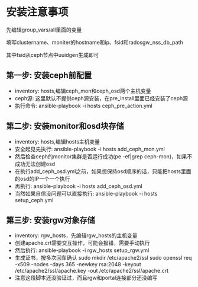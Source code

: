 安装注意事项
========

先编辑group_vars/all里面的变量

填写clustername、moniter的hostname和ip、fsid和radosgw_nss_db_path

其中fsid从ceph节点中uuidgen生成即可


第一步: 安装ceph前配置
--------------

* inventory: hosts,编辑ceph_mon和ceph_osd两个主机变量
* ceph源: 这里默认不提供ceph源安装，在pre_install里面已经安装了ceph源
* 执行命令: ansible-playbook -i hosts ceph_pre_action.yml

第二步: 安装monitor和osd块存储
--------------

* inventory: hosts,编辑hosts主机变量
* 安全起见先执行: ansible-playbook -i hosts add_ceph_mon.yml
* 然后检查ceph的monitor集群是否运行成功(pe -ef|grep ceph-mon)，如果不成功无法创建osd
* 在执行add_ceph_osd.yml之前，如果想保持osd顺序的话，只能把hosts里面的osd的IP一个一个执行
* 再执行: ansible-playbook -i hosts add_ceph_osd.yml
* 当然如果自信没问题可以直接执行: ansible-playbook -i hosts setup_ceph.yml


第三步: 安装rgw对象存储
--------------

* inventory: rgw_hosts，先编辑rgw_hosts的主机变量
* 创建apache.crt需要交互操作，可能会报错，需要手动执行
* 然后执行: ansible-playbook -i rgw_hosts setup_rgw.yml
* 生成证书，按多次回车确认
sudo mkdir /etc/apache2/ssl 
sudo openssl req -x509 -nodes -days 365 -newkey rsa:2048 -keyout /etc/apache2/ssl/apache.key -out /etc/apache2/ssl/apache.crt
* 注意这段脚本还没验证过，而且rgw和portal连接部分还没编写
